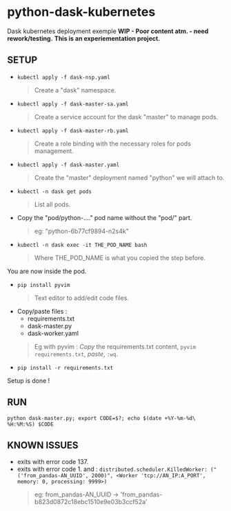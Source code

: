 # python-dask-kubernetes
Dask kubernetes deployment exemple
**WIP - Poor content atm. - need rework/testing.**
**This is an experiementation project.**


## SETUP
- ````kubectl apply -f dask-nsp.yaml````
	> Create a "dask" namespace.
- ````kubectl apply -f dask-master-sa.yaml````
	> Create a service account for the dask "master" to manage pods.
- ````kubectl apply -f dask-master-rb.yaml````
	> Create a role binding with the necessary roles for pods management.
- ````kubectl apply -f dask-master.yaml````
	> Create the "master" deployment named "python" we will attach to.
- ````kubectl -n dask get pods````
	> List all pods.
- Copy the "pod/python-...." pod name without the "pod/" part.
	> eg: "python-6b77cf9894-n2s4k"
- ````kubectl -n dask exec -it THE_POD_NAME bash````
	> Where THE_POD_NAME is what you copied the step before.

You are now inside the pod.
- ````pip install pyvim````
	> Text editor to add/edit code files.
- Copy/paste files :
	- requirements.txt
	- dask-master.py
	- dask-worker.yaml
	> Eg with pyvim :
		*Copy* the requirements.txt content,
		````pyvim requirements.txt````,
		*paste*,
		````:wq````.
- ````pip install -r requirements.txt````

Setup is done !
		


## RUN

````python dask-master.py; export CODE=$?; echo $(date +%Y-%m-%d\ %H:%M:%S) $CODE````

## KNOWN ISSUES
- exits with error code 137.
- exits with error code 1.
and :
 ````distributed.scheduler.KilledWorker: ("('from_pandas-AN_UUID', 2000)", <Worker 'tcp://AN_IP:A_PORT', memory: 0, processing: 9999>)````
	> eg: from_pandas-AN_UUID -> 'from_pandas-b823d0872c18ebc1510e9e03b3ccf52a'